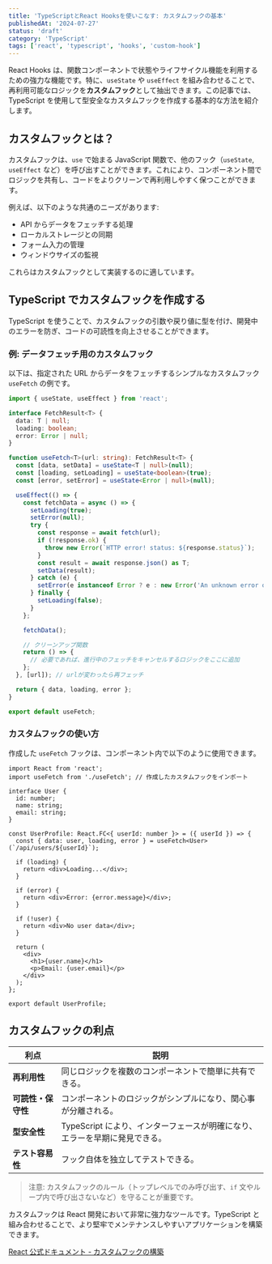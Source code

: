 ```yaml
---
title: 'TypeScriptとReact Hooksを使いこなす: カスタムフックの基本'
publishedAt: '2024-07-27'
status: 'draft'
category: 'TypeScript'
tags: ['react', 'typescript', 'hooks', 'custom-hook']
---
```


React Hooks は、関数コンポーネントで状態やライフサイクル機能を利用するための強力な機能です。特に、`useState` や `useEffect` を組み合わせることで、再利用可能なロジックを**カスタムフック**として抽出できます。この記事では、TypeScript を使用して型安全なカスタムフックを作成する基本的な方法を紹介します。

## カスタムフックとは？

カスタムフックは、`use` で始まる JavaScript 関数で、他のフック（`useState`, `useEffect` など）を呼び出すことができます。これにより、コンポーネント間でロジックを共有し、コードをよりクリーンで再利用しやすく保つことができます。

例えば、以下のような共通のニーズがあります:

*   API からデータをフェッチする処理
*   ローカルストレージとの同期
*   フォーム入力の管理
*   ウィンドウサイズの監視

これらはカスタムフックとして実装するのに適しています。

## TypeScript でカスタムフックを作成する

TypeScript を使うことで、カスタムフックの引数や戻り値に型を付け、開発中のエラーを防ぎ、コードの可読性を向上させることができます。

### 例: データフェッチ用のカスタムフック

以下は、指定された URL からデータをフェッチするシンプルなカスタムフック `useFetch` の例です。

```typescript
import { useState, useEffect } from 'react';

interface FetchResult<T> {
  data: T | null;
  loading: boolean;
  error: Error | null;
}

function useFetch<T>(url: string): FetchResult<T> {
  const [data, setData] = useState<T | null>(null);
  const [loading, setLoading] = useState<boolean>(true);
  const [error, setError] = useState<Error | null>(null);

  useEffect(() => {
    const fetchData = async () => {
      setLoading(true);
      setError(null);
      try {
        const response = await fetch(url);
        if (!response.ok) {
          throw new Error(`HTTP error! status: ${response.status}`);
        }
        const result = await response.json() as T;
        setData(result);
      } catch (e) {
        setError(e instanceof Error ? e : new Error('An unknown error occurred'));
      } finally {
        setLoading(false);
      }
    };

    fetchData();

    // クリーンアップ関数
    return () => {
      // 必要であれば、進行中のフェッチをキャンセルするロジックをここに追加
    };
  }, [url]); // urlが変わったら再フェッチ

  return { data, loading, error };
}

export default useFetch;
```

### カスタムフックの使い方

作成した `useFetch` フックは、コンポーネント内で以下のように使用できます。

```tsx
import React from 'react';
import useFetch from './useFetch'; // 作成したカスタムフックをインポート

interface User {
  id: number;
  name: string;
  email: string;
}

const UserProfile: React.FC<{ userId: number }> = ({ userId }) => {
  const { data: user, loading, error } = useFetch<User>(`/api/users/${userId}`);

  if (loading) {
    return <div>Loading...</div>;
  }

  if (error) {
    return <div>Error: {error.message}</div>;
  }

  if (!user) {
    return <div>No user data</div>;
  }

  return (
    <div>
      <h1>{user.name}</h1>
      <p>Email: {user.email}</p>
    </div>
  );
};

export default UserProfile;
```

## カスタムフックの利点

| 利点                 | 説明                                                                 |
| -------------------- | -------------------------------------------------------------------- |
| **再利用性**         | 同じロジックを複数のコンポーネントで簡単に共有できる。                  |
| **可読性・保守性** | コンポーネントのロジックがシンプルになり、関心事が分離される。             |
| **型安全性**         | TypeScript により、インターフェースが明確になり、エラーを早期に発見できる。 |
| **テスト容易性**     | フック自体を独立してテストできる。                                     |

> 注意: カスタムフックのルール（トップレベルでのみ呼び出す、`if` 文やループ内で呼び出さないなど）を守ることが重要です。

カスタムフックは React 開発において非常に強力なツールです。TypeScript と組み合わせることで、より堅牢でメンテナンスしやすいアプリケーションを構築できます。

[React 公式ドキュメント - カスタムフックの構築](https://react.dev/learn/reusing-logic-with-custom-hooks) 